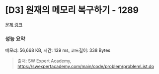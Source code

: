 # [D3] 원재의 메모리 복구하기 - 1289 

[문제 링크](https://swexpertacademy.com/main/code/problem/problemDetail.do?contestProbId=AV19AcoKI9sCFAZN) 

### 성능 요약

메모리: 56,668 KB, 시간: 139 ms, 코드길이: 338 Bytes



> 출처: SW Expert Academy, https://swexpertacademy.com/main/code/problem/problemList.do